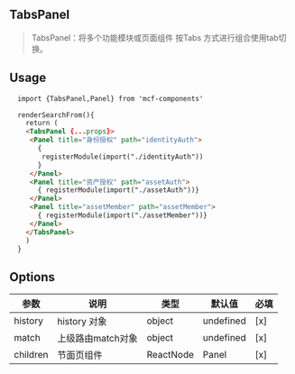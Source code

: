 ## TabsPanel
> TabsPanel：将多个功能模块或页面组件 按Tabs 方式进行组合使用tab切换。
## Usage
>
```html
  import {TabsPanel,Panel} from 'mcf-components'

  renderSearchFrom(){
    return (
    <TabsPanel {...props}>
     <Panel title="身份授权" path="identityAuth">
       {
        registerModule(import("./identityAuth"))
       }
     </Panel>
     <Panel title="资产授权" path="assetAuth">
       { registerModule(import("./assetAuth"))}
     </Panel>
     <Panel title="assetMember" path="assetMember">
       { registerModule(import("./assetMember"))}
     </Panel>
    </TabsPanel>
    )
  }
```


## Options

| 参数 | 说明 | 类型 | 默认值 | 必填 |
| - | - | - | - | - |
| history | history 对象 | object | undefined | [x]|
| match | 上级路由match对象 | object | undefined | [x] |
| children |  节面页组件 | ReactNode | Panel | [x] |
